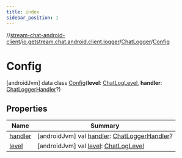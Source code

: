 ```yaml
---
title: index
sidebar_position: 1
---
```

//[stream-chat-android-client](../../../../index.md)/[io.getstream.chat.android.client.logger](../../index.md)/[ChatLogger](../index.md)/[Config](index.md)



# Config  
 [androidJvm] data class [Config](index.md)(**level**: [ChatLogLevel](../../ChatLogLevel/index.md), **handler**: [ChatLoggerHandler](../../ChatLoggerHandler/index.md)?)   


## Properties  
  
|  Name |  Summary | 
|---|---|
| <a name="io.getstream.chat.android.client.logger/ChatLogger.Config/handler/#/PointingToDeclaration/"></a>[handler](handler.md)| <a name="io.getstream.chat.android.client.logger/ChatLogger.Config/handler/#/PointingToDeclaration/"></a> [androidJvm] val [handler](handler.md): [ChatLoggerHandler](../../ChatLoggerHandler/index.md)?   <br/>|
| <a name="io.getstream.chat.android.client.logger/ChatLogger.Config/level/#/PointingToDeclaration/"></a>[level](level.md)| <a name="io.getstream.chat.android.client.logger/ChatLogger.Config/level/#/PointingToDeclaration/"></a> [androidJvm] val [level](level.md): [ChatLogLevel](../../ChatLogLevel/index.md)   <br/>|

